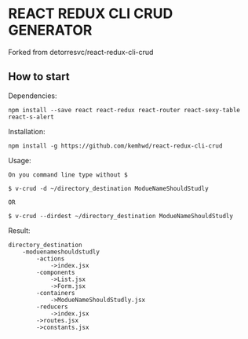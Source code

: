 # REACT REDUX CLI CRUD GENERATOR

Forked from detorresvc/react-redux-cli-crud

## How to start

Dependencies:
```
npm install --save react react-redux react-router react-sexy-table react-s-alert
```

Installation:  
```
npm install -g https://github.com/kemhwd/react-redux-cli-crud
```

Usage:  
```
On you command line type without $

$ v-crud -d ~/directory_destination ModueNameShouldStudly

OR 

$ v-crud --dirdest ~/directory_destination ModueNameShouldStudly
```

Result:
```
directory_destination
	-moduenameshouldstudly
		-actions
			->index.jsx
		-components
            ->List.jsx
            ->Form.jsx
		-containers
			->ModueNameShouldStudly.jsx
		-reducers
			->index.jsx
		->routes.jsx
		->constants.jsx

```


